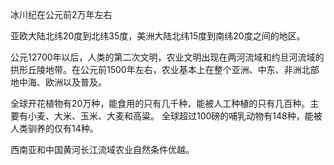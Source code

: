 
冰川纪在公元前2万年左右

亚欧大陆北纬20度到北纬35度，美洲大陆北纬15度到南纬20度之间的地区。

公元12700年以后，人类的第二次文明，农业文明出现在两河流域和约旦河流域的拱形丘陵地带。在公元前1500年左右，农业基本上在整个亚洲、中东、非洲北部地中海、欧洲以及普及。

全球开花植物有20万种，能食用的只有几千种，能被人工种植的只有几百种。主要有小麦、大米、玉米、大麦和高粱。
全球超过100磅的哺乳动物有148种，能被人类驯养的仅有14种。

西南亚和中国黄河长江流域农业自然条件优越。

